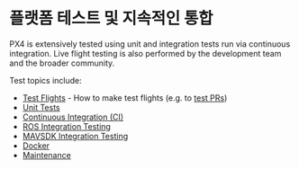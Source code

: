 # 플랫폼 테스트 및 지속적인 통합

PX4 is extensively tested using unit and integration tests run via continuous integration.
Live flight testing is also performed by the development team and the broader community.

Test topics include:

- [Test Flights](../test_and_ci/test_flights.md) - How to make test flights (e.g. to [test PRs](../contribute/code.md#pull-requests))
- [Unit Tests](../test_and_ci/unit_tests.md)
- [Continuous Integration (CI)](../test_and_ci/continous_integration.md)
- [ROS Integration Testing](../test_and_ci/integration_testing.md)
- [MAVSDK Integration Testing](../test_and_ci/integration_testing_mavsdk.md)
- [Docker](../test_and_ci/docker.md)
- [Maintenance](../test_and_ci/maintenance.md)
